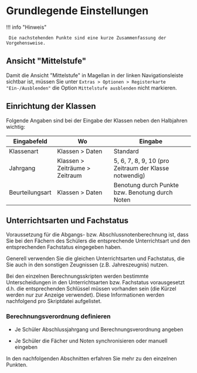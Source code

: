 # Grundlegende Einstellungen

!!! info "Hinweis"

     Die nachstehenden Punkte sind eine kurze Zusammenfassung der Vorgehensweise.

## Ansicht "Mittelstufe"

Damit die Ansicht "Mittelstufe" in Magellan in der linken Navigationsleiste sichtbar ist, müssen Sie unter `Extras > Optionen > Registerkarte "Ein-/Ausblenden"`  die Option `Mittelstufe ausblenden` nicht markieren.

## Einrichtung der Klassen

Folgende Angaben sind bei der Eingabe der Klassen neben den Halbjahren wichtig:

| Eingabefeld | Wo|Eingabe |
| --- | --- | ---
| Klassenart | Klassen > Daten|Standard |
| Jahrgang |Klassen > Zeiträume > Zeitraum| 5, 6, 7, 8, 9, 10 (pro Zeitraum der Klasse notwendig) |
| Beurteilungsart |Klassen > Daten| Benotung durch Punkte bzw. Benotung durch Noten |

## Unterrichtsarten und Fachstatus

Voraussetzung für die Abgangs- bzw. Abschlussnotenberechnung ist, dass Sie bei den Fächern des Schülers die entsprechende Unterrichtsart und den entsprechenden Fachstatus eingegeben haben.

Generell verwenden Sie die gleichen Unterrichtsarten und Fachstatus, die Sie auch in den sonstigen Zeugnissen (z.B. Jahreszeugnis) nutzen.

Bei den einzelnen Berechnungsskripten werden bestimmte Unterscheidungen in den Unterrichtsarten bzw. Fachstatus vorausgesetzt d.h. die entsprechenden Schlüssel müssen vorhanden sein (die Kürzel werden nur zur Anzeige verwendet). Diese Informationen werden nachfolgend pro Skriptdatei aufgelistet.

### Berechnungsverordnung definieren

* Je Schüler Abschlussjahrgang und Berechnungsverordnung angeben

* Je Schüler die Fächer und Noten synchronisieren oder manuell eingeben

In den nachfolgenden Abschnitten erfahren Sie mehr zu den einzelnen Punkten.
